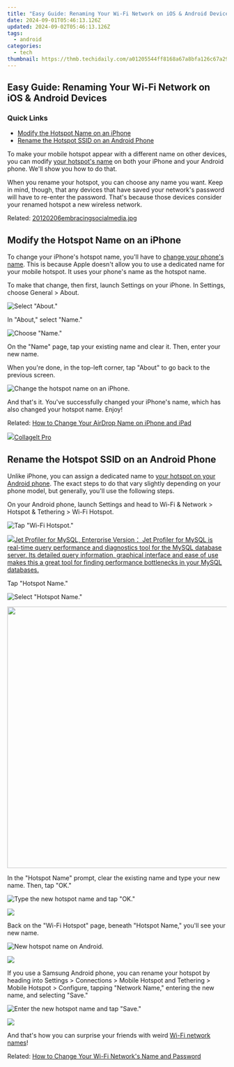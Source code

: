 ```yaml
---
title: "Easy Guide: Renaming Your Wi-Fi Network on iOS & Android Devices"
date: 2024-09-01T05:46:13.126Z
updated: 2024-09-02T05:46:13.126Z
tags:
  - android
categories:
  - tech
thumbnail: https://thmb.techidaily.com/a01205544ff8168a67a8bfa126c67a299939543e9188165b03ba61640e3fc085.jpg
---
```


## Easy Guide: Renaming Your Wi-Fi Network on iOS & Android Devices

### Quick Links

* [Modify the Hotspot Name on an iPhone](https://android-frp.techidaily.com/in-2024-is-gsm-flasher-adb-legit-full-review-to-bypass-your-oppo-k11-5g-phone-frp-lock-by-drfone-android/)
* [Rename the Hotspot SSID on an Android Phone](https://facebook-clips.techidaily.com/new-unlocking-the-power-of-pages-top-10-social-media-optimization-tactics/)

 To make your mobile hotspot appear with a different name on other devices, you can modify [your hotspot's name](https://www.reviewgeek.com/104805/the-best-funny-wi-fi-names-for-your-new-router/) on both your iPhone and your Android phone. We'll show you how to do that.

 When you rename your hotspot, you can choose any name you want. Keep in mind, though, that any devices that have saved your network's password will have to re-enter the password. That's because those devices consider your renamed hotspot a new wireless network.

Related: [20120206embracingsocialmedia.jpg](https://www.reviewgeek.com/104805/the-best-funny-wi-fi-names-for-your-new-router/) 

##  Modify the Hotspot Name on an iPhone

 To change your iPhone's hotspot name, you'll have to [change your phone's name](https://some-techniques.techidaily.com/fast-facial-masking-on-piscart-a-convenient-guide-for-2024/). This is because Apple doesn't allow you to use a dedicated name for your mobile hotspot. It uses your phone's name as the hotspot name.

 To make that change, then first, launch Settings on your iPhone. In Settings, choose General > About.

![Select &quot;About.&quot;](https://static1.howtogeekimages.com/wordpress/wp-content/uploads/2022/08/1-iphone-about.png) 

 In "About," select "Name."

![Choose "Name."](https://static1.howtogeekimages.com/wordpress/wp-content/uploads/2022/08/2-iphone-name.png) 

 On the "Name" page, tap your existing name and clear it. Then, enter your new name.

 When you're done, in the top-left corner, tap "About" to go back to the previous screen.

![Change the hotspot name on an iPhone.](https://static1.howtogeekimages.com/wordpress/wp-content/uploads/2022/08/3-rename-iphone.png) 

 And that's it. You've successfully changed your iPhone's name, which has also changed your hotspot name. Enjoy!

Related: [How to Change Your AirDrop Name on iPhone and iPad](https://some-techniques.techidaily.com/fast-facial-masking-on-piscart-a-convenient-guide-for-2024/) 

<!-- affiliate ads begin -->
<a href="https://secure.2checkout.com/order/checkout.php?PRODS=4530091&QTY=1&AFFILIATE=108875&CART=1"><img src="https://www.pearlmountainsoft.com/n_img/product/cit_win/banScrn.jpg" border="0">CollageIt Pro</a>
<!-- affiliate ads end -->
##  Rename the Hotspot SSID on an Android Phone

 Unlike iPhone, you can assign a dedicated name to [your hotspot on your Android phone](https://extra-support.techidaily.com/2024-approved-innovative-ways-to-remove-ssgnature-backdrops-fast/). The exact steps to do that vary slightly depending on your phone model, but generally, you'll use the following steps.

 On your Android phone, launch Settings and head to Wi-Fi & Network > Hotspot & Tethering > Wi-Fi Hotspot.

![Tap "Wi-Fi Hotspot."](https://static1.howtogeekimages.com/wordpress/wp-content/uploads/2022/08/4-android-wi-fi-hotspot-settings.png) 

<!-- affiliate ads begin -->
<a href="https://secure.2checkout.com/order/checkout.php?PRODS=4576829&QTY=1&AFFILIATE=108875&CART=1"><img src="https://secure.avangate.com/images/merchant/9e740b84bb48a64dde25061566299467/products/copy_1_jp_box_big.png" border="0">Jet Profiler for MySQL, Enterprise Version： Jet Profiler for MySQL is real-time query performance and diagnostics tool for the MySQL database server. Its detailed query information, graphical interface and ease of use makes this a great tool for finding performance bottlenecks in your MySQL databases. </a>
<!-- affiliate ads end -->
 Tap "Hotspot Name."

![Select "Hotspot Name."](https://static1.howtogeekimages.com/wordpress/wp-content/uploads/2022/08/5-android-hotspot-name.png) 

<!-- affiliate ads begin -->
<a href="https://appsumo.8odi.net/c/5597632/2068416/7443" target="_top" id="2068416"><img src="//a.impactradius-go.com/display-ad/7443-2068416" border="0" alt="" width="1200" height="600"/></a><img height="0" width="0" src="https://appsumo.8odi.net/i/5597632/2068416/7443" style="position:absolute;visibility:hidden;" border="0" />
<!-- affiliate ads end -->
 In the "Hotspot Name" prompt, clear the existing name and type your new name. Then, tap "OK."

![Type the new hotspot name and tap "OK."](https://static1.howtogeekimages.com/wordpress/wp-content/uploads/2022/08/6-android-change-hotspot-name.png) 

<!-- affiliate ads begin -->
<a href="https://shop.incomedia.eu/order/checkout.php?PRODS=12730965&QTY=1&AFFILIATE=108875&CART=1"><img src="https://incomedia.eu/files/images/affiliates/w5/03_WBSX5_728x90_red_CTA.jpg" border="0"></a>
<!-- affiliate ads end -->
 Back on the "Wi-Fi Hotspot" page, beneath "Hotspot Name," you'll see your new name.

![New hotspot name on Android.](https://static1.howtogeekimages.com/wordpress/wp-content/uploads/2022/08/7-android-new-hotspot-name.png) 

<!-- affiliate ads begin -->
<a href="https://shop.systoolsgroup.com/affiliate.php?ACCOUNT=SYSTOOBY&AFFILIATE=108875&PATH=https%3A%2F%2Fwww.systoolsgroup.com%3FAFFILIATE%3D108875%26RESOURCE%3DSysTools%2BOST%2BRecovery"><img src="https://www.systoolsgroup.com/box/ost-recovery.png" border="0"></a>
<!-- affiliate ads end -->
 If you use a Samsung Android phone, you can rename your hotspot by heading into Settings > Connections > Mobile Hotspot and Tethering > Mobile Hotspot > Configure, tapping "Network Name," entering the new name, and selecting "Save."

![Enter the new hotspot name and tap "Save."](https://static1.howtogeekimages.com/wordpress/wp-content/uploads/2022/08/8-samsung-android-change-hotspot-name.png) 

<!-- affiliate ads begin -->
<a href="https://shop.incomedia.eu/order/checkout.php?PRODS=39655089&QTY=1&AFFILIATE=108875&CART=1"><img src="https://incomedia.eu/files/images/affiliates/wa/01_WA_728x90.jpg" border="0"></a>
<!-- affiliate ads end -->
 And that's how you can surprise your friends with weird [Wi-Fi network names](https://android-location.techidaily.com/in-2024-3-effective-methods-to-fake-gps-location-on-android-for-your-poco-c55-drfone-by-drfone-virtual/)!

Related: [How to Change Your Wi-Fi Network's Name and Password](https://android-location.techidaily.com/in-2024-3-effective-methods-to-fake-gps-location-on-android-for-your-poco-c55-drfone-by-drfone-virtual/)

<ins class="adsbygoogle"
     style="display:block"
     data-ad-format="autorelaxed"
     data-ad-client="ca-pub-7571918770474297"
     data-ad-slot="1223367746"></ins>



<ins class="adsbygoogle"
     style="display:block"
     data-ad-client="ca-pub-7571918770474297"
     data-ad-slot="8358498916"
     data-ad-format="auto"
     data-full-width-responsive="true"></ins>


